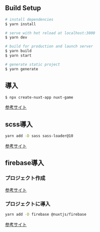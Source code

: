 ## Build Setup

```bash
# install dependencies
$ yarn install

# serve with hot reload at localhost:3000
$ yarn dev

# build for production and launch server
$ yarn build
$ yarn start

# generate static project
$ yarn generate
```

## 導入

```bash
$ npx create-nuxt-app nuxt-game
```

[参考サイト](https://qiita.com/issei_k/items/2ac7c2183300b26c18e1)

## scss導入

```bash
yarn add -D sass sass-loader@10
```

[参考サイト](https://ma-vericks.com/nuxt-scss/)

## firebase導入
### プロジェクト作成
[参考サイト](https://qiita.com/ref3000/items/866cb2fab2c6e3605455)

### プロジェクトに導入

```bash
yarn add -D firebase @nuxtjs/firebase
```
[参考サイト](https://qiita.com/itouuuuuuuuu/items/14f8d2ce1eb668e13169)